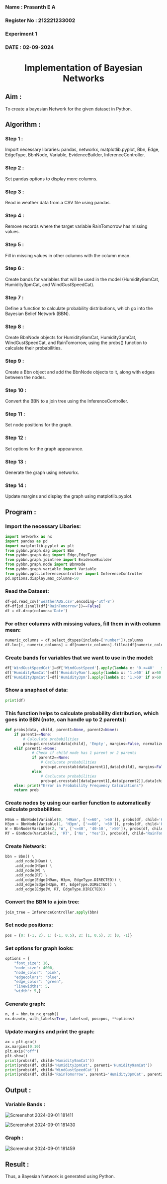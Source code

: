 <H3> Name : Prasanth E A</H3>
<H3> Register No : 212221233002</H3>
<H3> Experiment 1</H3>
<H3>DATE : 02-09-2024</H3>

<H1 ALIGN=CENTER> Implementation of Bayesian Networks</H1>

## Aim :

To create a bayesian Network for the given dataset in Python.
    
## Algorithm :

### Step 1 :

Import necessary libraries: pandas, networkx, matplotlib.pyplot, Bbn, Edge, EdgeType, BbnNode, Variable, EvidenceBuilder, InferenceController.<br/>

### Step 2 :

Set pandas options to display more columns.<br/>

### Step 3 :

Read in weather data from a CSV file using pandas.<br/>

### Step 4 :

Remove records where the target variable RainTomorrow has missing values.<br/>

### Step 5 :

Fill in missing values in other columns with the column mean.<br/>

### Step 6 :

Create bands for variables that will be used in the model (Humidity9amCat, Humidity3pmCat, and WindGustSpeedCat).<br/>

### Step 7 :

Define a function to calculate probability distributions, which go into the Bayesian Belief Network (BBN).<br/>

### Step 8 :

Create BbnNode objects for Humidity9amCat, Humidity3pmCat, WindGustSpeedCat, and RainTomorrow, using the probs() function to calculate their probabilities.<br/>

### Step 9 :

Create a Bbn object and add the BbnNode objects to it, along with edges between the nodes.<br/>

### Step 10 :

Convert the BBN to a join tree using the InferenceController.<br/>

### Step 11 :

Set node positions for the graph.<br/>

### Step 12 :

Set options for the graph appearance.<br/>

### Step 13 :

Generate the graph using networkx.<br/>

### Step 14 :

Update margins and display the graph using matplotlib.pyplot.<br/>

## Program :

### Import the necessary Libaries:

```python
import networkx as nx
import pandas as pd
import matplotlib.pyplot as plt
from pybbn.graph.dag import Bbn
from pybbn.graph.dag import Edge,EdgeType
from pybbn.graph.jointree import EvidenceBuilder
from pybbn.graph.node import BbnNode
from pybbn.graph.variable import Variable
from pybbn.pptc.inferencecontroller import InferenceController
pd.options.display.max_columns=50
```

### Read the Dataset:

```python
df=pd.read_csv('weatherAUS.csv',encoding='utf-8')
df=df[pd.isnull(df['RainTomorrow'])==False]
df = df.drop(columns='Date')
```

### For other columns with missing values, fill them in with column mean:

```python
numeric_columns = df.select_dtypes(include=['number']).columns
df.loc[:, numeric_columns] = df[numeric_columns].fillna(df[numeric_columns].mean())
```

### Create bands for variables that we want to use in the model:

```python
df['WindGustSpeedCat']=df['WindGustSpeed'].apply(lambda x: '0.<=40'   if x<=40 else '1.40-50' if 40<x<=50 else '2.>50')
df['Humidity9amCat']=df['Humidity9am'].apply(lambda x: '1.>60' if x>60 else '0.<=60')
df['Humidity3pmCat']=df['Humidity3pm'].apply(lambda x: '1.>60' if x>60 else '0.<=60')
```

### Show a snaphsot of data:

```python
print(df)
```

### This function helps to calculate probability distribution, which goes into BBN (note, can handle up to 2 parents):

```python
def probs(data, child, parent1=None, parent2=None):
    if parent1==None:
        # Calculate probabilities
        prob=pd.crosstab(data[child], 'Empty', margins=False, normalize='columns').sort_index().to_numpy().reshape(-1).tolist()
    elif parent1!=None:
            # Check if child node has 1 parent or 2 parents
            if parent2==None:
                # Caclucate probabilities
                prob=pd.crosstab(data[parent1],data[child], margins=False, normalize='index').sort_index().to_numpy().reshape(-1).tolist()
            else:
                # Caclucate probabilities
                prob=pd.crosstab([data[parent1],data[parent2]],data[child], margins=False, normalize='index').sort_index().to_numpy().reshape(-1).tolist()
    else: print("Error in Probability Frequency Calculations")
    return prob
```

### Create nodes by using our earlier function to automatically calculate probabilities:

```python
H9am = BbnNode(Variable(0, 'H9am', ['<=60', '>60']), probs(df, child='Humidity9amCat'))
H3pm = BbnNode(Variable(1, 'H3pm', ['<=60', '>60']), probs(df, child='Humidity3pmCat', parent1='Humidity9amCat'))
W = BbnNode(Variable(2, 'W', ['<=40', '40-50', '>50']), probs(df, child='WindGustSpeedCat'))
RT = BbnNode(Variable(3, 'RT', ['No', 'Yes']), probs(df, child='RainTomorrow', parent1='Humidity3pmCat', parent2='WindGustSpeedCat'))
```

### Create Network:

```python
bbn = Bbn() \
    .add_node(H9am) \
    .add_node(H3pm) \
    .add_node(W) \
    .add_node(RT) \
    .add_edge(Edge(H9am, H3pm, EdgeType.DIRECTED)) \
    .add_edge(Edge(H3pm, RT, EdgeType.DIRECTED)) \
    .add_edge(Edge(W, RT, EdgeType.DIRECTED))
```

### Convert the BBN to a join tree:

```python
join_tree = InferenceController.apply(bbn)
```

### Set node positions:

```python
pos = {0: (-1, 2), 1: (-1, 0.5), 2: (1, 0.5), 3: (0, -1)}
```

### Set options for graph looks:

```python
options = {
    "font_size": 16,
    "node_size": 4000,
    "node_color": "pink",
    "edgecolors": "blue",
    "edge_color": "green",
    "linewidths": 5,
    "width": 5,}
```

### Generate graph:

```python
n, d = bbn.to_nx_graph()
nx.draw(n, with_labels=True, labels=d, pos=pos, **options)
```

### Update margins and print the graph:

```python
ax = plt.gca()
ax.margins(0.10)
plt.axis("off")
plt.show()
print(probs(df, child='Humidity9amCat'))
print(probs(df, child='Humidity3pmCat', parent1='Humidity9amCat'))
print(probs(df, child='WindGustSpeedCat'))
print(probs(df, child='RainTomorrow', parent1='Humidity3pmCat', parent2='WindGustSpeedCat'))
```

## Output :

### Variable Bands :
![Screenshot 2024-09-01 181411](https://github.com/user-attachments/assets/6182ef77-1ac1-420a-abe7-b65c0a66df52)


![Screenshot 2024-09-01 181430](https://github.com/user-attachments/assets/c9882288-32b6-4e1e-a6d5-b667c3a403b6)


### Graph :

![Screenshot 2024-09-01 181459](https://github.com/user-attachments/assets/91d35ed4-efa4-4af6-95ee-dfc3b9f6f992)

## Result :

Thus, a Bayesian Network is generated using Python.

